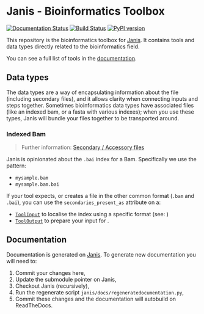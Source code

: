 # Janis - Bioinformatics Toolbox

[![Documentation Status](https://readthedocs.org/projects/janis/badge/?version=latest)](https://janis.readthedocs.io/en/latest/tools/bioinformatics/index.html)
[![Build Status](https://travis-ci.org/PMCC-BioinformaticsCore/janis-bioinformatics.svg?branch=master)](https://travis-ci.org/PMCC-BioinformaticsCore/janis-bioinformatics)
[![PyPI version](https://badge.fury.io/py/janis-pipelines.bioinformatics.svg)](https://badge.fury.io/py/janis-pipelines.bioinformatics)

This repository is the bioinformatics toolbox for [Janis](https://github.com/PMCC-BioinformaticsCore/janis). 
It contains tools and data types directly related to the bioinformatics field.

You can see a full list of tools in the [documentation](https://janis.readthedocs.io/en/latest/tools/bioinformatics/index.html).


## Data types

The data types are a way of encapsulating information about the file (including secondary files), and it allows clarity
when connecting inputs and steps together. Sometimes bioinformatics data types have associated files (like an indexed bam, or a fasta with various indexes); when you use these types, Janis will bundle your files together to be transported around.

### Indexed Bam

> Further information: [Secondary / Accessory files](https://janis.readthedocs.io/en/latest/references/secondaryfiles.html)

Janis is opinionated about the `.bai` index for a Bam. Specifically we use the pattern:

- `mysample.bam`
- `mysample.bam.bai`

If your tool expects, or creates a file in the other common format (`.bam` and `.bai`), you can use the `secondaries_present_as` attribute on a:

- [`ToolInput`](https://janis.readthedocs.io/en/latest/references/commandtool.html#tool-input) to localise the index using a specific format (see: )
- [`ToolOutput`](https://janis.readthedocs.io/en/latest/references/commandtool.html#tool-output) to prepare your input for .


## Documentation

Documentation is generated on [Janis](https://github.com/PMCC-BioinformaticsCore/janis). 
To generate new documentation you will need to: 
1. Commit your changes here,
2. Update the submodule pointer on Janis,
3. Checkout Janis (recursively),
4. Run the regenerate script `janis/docs/regeneratedocumentation.py`,
5. Commit these changes and the documentation will autobuild on ReadTheDocs.